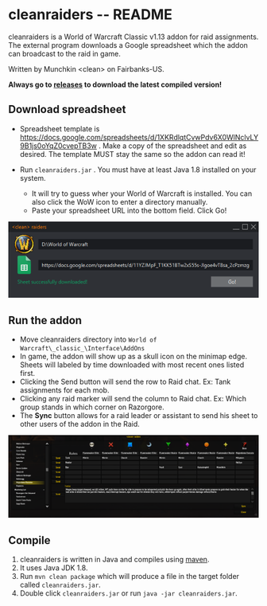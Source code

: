 cleanraiders -- README
=================

cleanraiders is a World of Warcraft Classic v1.13 addon for raid assignments. The external program downloads a Google spreadsheet which the addon can broadcast to the raid in game.

Written by Munchkin \<clean\> on Fairbanks-US.

**Always go to [releases](https://github.com/fjaros/cleanraiders/releases) to download the latest compiled version!**

## Download spreadsheet

* Spreadsheet template is https://docs.google.com/spreadsheets/d/1XKRdlqtCvwPdv6X0WlNclvLY9B1js0oYqZ0cvepTB3w . Make a copy of the spreadsheet and edit as desired. The template MUST stay the same so the addon can read it!

* Run `cleanraiders.jar` . You must have at least Java 1.8 installed on your system.
   * It will try to guess wher your World of Warcraft is installed. You can also click the WoW icon to enter a directory manually.
   * Paste your spreadsheet URL into the bottom field. Click Go!

![example1](https://raw.githubusercontent.com/fjaros/cleanraiders/master/images/example1.png)

## Run the addon

* Move cleanraiders directory into `World of Warcraft\_classic_\Interface\AddOns`
* In game, the addon will show up as a skull icon on the minimap edge. Sheets will labeled by time downloaded with most recent ones listed first.
* Clicking the Send button will send the row to Raid chat. Ex: Tank assignments for each mob.
* Clicking any raid marker will send the column to Raid chat. Ex: Which group stands in which corner on Razorgore.
* The **Sync** button allows for a raid leader or assistant to send his sheet to other users of the addon in the Raid.

![example2](https://raw.githubusercontent.com/fjaros/cleanraiders/master/images/example2.png)

## Compile
1. cleanraiders is written in Java and compiles using [maven](https://maven.apache.org).
2. It uses Java JDK 1.8.
3. Run `mvn clean package` which will produce a file in the target folder called `cleanraiders.jar`.
4. Double click `cleanraiders.jar` or run `java -jar cleanraiders.jar`.
